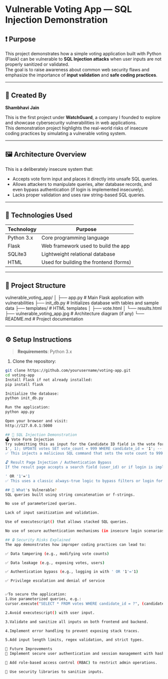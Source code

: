 # Vulnerable Voting App — SQL Injection Demonstration

## ❗ Purpose

This project demonstrates how a simple voting application built with Python (Flask) can be vulnerable to **SQL Injection attacks** when user inputs are not properly sanitized or validated.  
The goal is to raise awareness about common web security flaws and emphasize the importance of **input validation** and **safe coding practices**.

---

## 👤 Created By

**Shambhavi Jain**

This is the first project under **WatchGuard**, a company I founded to explore and showcase cybersecurity vulnerabilities in web applications.  
This demonstration project highlights the real-world risks of insecure coding practices by simulating a vulnerable voting system.

---

## 🖼️ Architecture Overview

This is a deliberately insecure system that:

- Accepts vote form input and places it directly into unsafe SQL queries.
- Allows attackers to manipulate queries, alter database records, and even bypass authentication (if login is implemented insecurely).
- Lacks proper validation and uses raw string-based SQL queries.

---

## 🧰 Technologies Used

| Technology | Purpose                                |
|------------|----------------------------------------|
| Python 3.x | Core programming language              |
| Flask      | Web framework used to build the app    |
| SQLite3    | Lightweight relational database        |
| HTML       | Used for building the frontend (forms) |

---

## 📁 Project Structure

vulnerable_voting_app/
│
├── app.py # Main Flask application with vulnerabilities
├── init_db.py # Initializes database with tables and sample data
├── templates/ # HTML templates
│ ├── vote.html
│ └── results.html
├── vulnerable_voting_app.jpg # Architecture diagram (if any)
└── README.md # Project documentation

---

## ⚙️ Setup Instructions

> **Requirements**: Python 3.x

1. Clone the repository:

```bash
git clone https://github.com/yourusername/voting-app.git
cd voting-app
Install Flask if not already installed:
pip install flask

Initialize the database:
python init_db.py

Run the application:
python app.py

Open your browser and visit:
http://127.0.0.1:5000

## 🧪 SQL Injection Demonstration
🗳️ Vote Form Injection
Try submitting this as input for the Candidate ID field in the vote form:
1', 1); UPDATE votes SET vote_count = 999 WHERE candidate_id = '1'; --
✅ This injects a malicious SQL command that sets the vote count to 999 for candidate ID 1.

🔓 Result Page Injection / Authentication Bypass
If the result page accepts a search field (user_id) or if login is implemented insecurely, try:

' OR '1'='1
✅ This uses a classic always-true logic to bypass filters or login forms.

## 🧱 What's Vulnerable?
SQL queries built using string concatenation or f-strings.

No use of parameterized queries.

Lack of input sanitization and validation.

Use of executescript() that allows stacked SQL queries.

No use of secure authentication mechanisms (in insecure login scenarios).

## 🔒 Security Risks Explained
The app demonstrates how improper coding practices can lead to:

✅ Data tampering (e.g., modifying vote counts)

✅ Data leakage (e.g., exposing votes, users)

✅ Authentication bypass (e.g., logging in with ' OR '1'='1)

✅ Privilege escalation and denial of service


✅To secure the application:
1.Use parameterized queries, e.g.:
cursor.execute("SELECT * FROM votes WHERE candidate_id = ?", (candidate_id,))

2.Avoid executescript() with user input.

3.Validate and sanitize all inputs on both frontend and backend.

4.Implement error handling to prevent exposing stack traces.

5.Add input length limits, regex validation, and strict types.

🔮 Future Improvements
🔐 Implement secure user authentication and session management with hashed passwords (e.g., using bcrypt).

👥 Add role-based access control (RBAC) to restrict admin operations.

🧼 Use security libraries to sanitize inputs.
